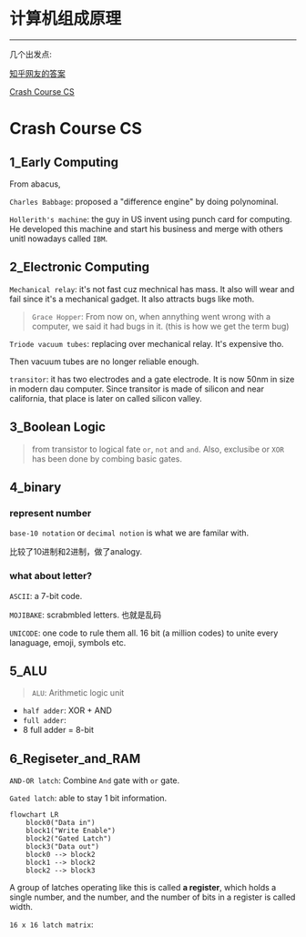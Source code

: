 # 计算机组成原理
---

几个出发点:

[知乎网友的答案](https://www.zhihu.com/question/20706264)

[Crash Course CS](https://www.youtube.com/watch?v=tpIctyqH29Q&list=PLH2l6uzC4UEW0s7-KewFLBC1D0l6XRfye)


# Crash Course CS


## 1_Early Computing

From abacus, 

`Charles Babbage`: proposed a "difference engine" by doing polynominal. 


`Hollerith's machine`: the guy in US invent using punch card for computing. He developed this machine and start his business and merge with others unitl nowadays called `IBM`.

## 2_Electronic Computing

`Mechanical relay`: it's not fast cuz mechnical has mass. It also will wear and fail since it's a mechanical gadget. It also attracts bugs like moth. 

> `Grace Hopper`: From now on, when annything went wrong with a computer, we said it had bugs in it. (this is how we get the term bug)

`Triode vacuum tubes`: replacing over mechanical relay. It's expensive tho.

Then vacuum tubes are no longer reliable enough.

`transitor`: it has two electrodes and a gate electrode. It is now 50nm in size in modern dau computer. Since transitor is made of silicon and near california, that place is later on called silicon valley.

## 3_Boolean Logic

> from transistor to logical fate `or`, `not` and `and`. Also, exclusibe or `XOR` has been done by combing basic gates.


## 4_binary

### represent number

`base-10 notation` or `decimal notion` is what we are familar with.

比较了10进制和2进制，做了analogy.


### what about letter?
`ASCII`: a 7-bit code.

`MOJIBAKE`: scrabmbled letters. 也就是乱码

`UNICODE`: one code to rule them all. 16 bit (a million codes) to unite every lanaguage, emoji, symbols etc.


## 5_ALU

>`ALU`: Arithmetic logic unit

- `half adder`: XOR + AND
- `full adder`: 
- 8 full adder = 8-bit


## 6_Regiseter_and_RAM

`AND-OR latch`: Combine `And` gate with `or` gate.


`Gated latch`: able to stay 1 bit information. 
```mermaid
flowchart LR
    block0("Data in")
    block1("Write Enable")
    block2("Gated Latch")
    block3("Data out")
    block0 --> block2
    block1 --> block2
    block2 --> block3
```

A group of latches operating like this is called **a register**, which holds a single number, and the number, and the number of bits in a register is called width.


`16 x 16 latch matrix`: 